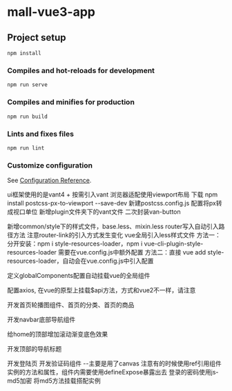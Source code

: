 <!--
 * @Date: 2022-12-27 20:44:21
 * @LastEditors: zhangshuangli
 * @LastEditTime: 2022-12-29 23:48:59
 * @Description: 这是****文件
-->
# mall-vue3-app

## Project setup
```
npm install
```

### Compiles and hot-reloads for development
```
npm run serve
```

### Compiles and minifies for production
```
npm run build
```

### Lints and fixes files
```
npm run lint
```

### Customize configuration
See [Configuration Reference](https://cli.vuejs.org/config/).

ui框架使用的是vant4 + 按需引入vant
浏览器适配使用viewport布局
下载 npm install postcss-px-to-viewport --save-dev
新建postcss.config.js 配置将px转成视口单位
新增plugin文件夹下的vant文件 二次封装van-button

新增common/style下的样式文件，base.less、mixin.less
router写入自动引入路径方法
注意router-link的引入方式发生变化
vue全局引入less样式文件
方法一：
分开安装：npm i style-resources-loader，npm i vue-cli-plugin-style-resources-loader
需要在vue.config.js中额外配置
方法二：直接 vue add style-resources-loader，自动会在vue.config.js中引入配置

定义globalComponents配置自动挂载vue的全局组件

配置axios, 在vue的原型上挂载$api方法，方式和vue2不一样，请注意

开发首页轮播图组件、首页的分类、首页的商品

开发navbar底部导航组件

给home的顶部增加滚动渐变底色效果

开发顶部的导航标题

开发登陆页
    开发验证码组件 --主要是用了canvas
    注意有的时候使用ref引用组件实例的方法和属性，组件内需要使用defineExpose暴露出去
    登录的密码使用js-md5加密 将md5方法挂载搭配实例